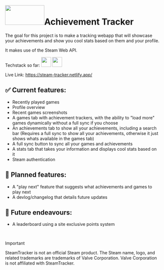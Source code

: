 # <img src="https://community.akamai.steamstatic.com/public/shared/images/header/logo_steam.svg?t=962016" width="128" height="64">Achievement Tracker

The goal for this project is to make a tracking webapp that will showcase your achievements and show you cool stats based on them and your profile. <br>

It makes use of the Steam Web API. <br>

Techstack so far: <img src="https://upload.wikimedia.org/wikipedia/commons/thumb/3/30/React_Logo_SVG.svg/1920px-React_Logo_SVG.svg.png" height="32" width="32"> <img src="https://upload.wikimedia.org/wikipedia/commons/thumb/9/99/Unofficial_JavaScript_logo_2.svg/1280px-Unofficial_JavaScript_logo_2.svg.png" height="32" width="32"> <img src="https://upload.wikimedia.org/wikipedia/commons/thumb/9/95/Tailwind_CSS_logo.svg/2560px-Tailwind_CSS_logo.svg.png" height="16" width="128">

Live Link: https://steam-tracker.netlify.app/

## ✅ Current features:
- Recently played games
- Profile overview
- Recent games screenshots
- A games tab with achievement trackers, with the ability to "load more" games dynamically without a full sync if you choose
- An achievements tab to show all your achievements, including a search bar
  (Requires a full sync to show all your achievements, otherwise it just shows whats available in the games tab)
- A full sync button to sync all your games and achievements<br>
- A stats tab that takes your information and displays cool stats based on it<br>
- Steam authentication

## 📖 Planned features:
- A "play next" feature that suggests what achievements and games to play next
- A devlog/changelog that details future updates

## 🚀 Future endeavours:
- A leaderboard using a site exclusive points system <br>
<br>

>[!IMPORTANT]
>SteamTracker is not an official Steam product. The Steam name, logo, and related trademarks are trademarks of Valve Corporation. Valve Corporation is not affiliated with SteamTracker.

